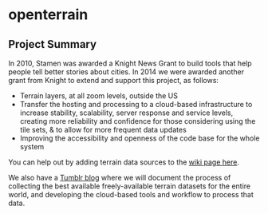 # openterrain

## Project Summary

In 2010, Stamen was awarded a Knight News Grant to build tools that help people tell better stories about cities. In 2014 we were awarded another grant from Knight to extend and support this project, as follows:

 * Terrain layers, at all zoom levels, outside the US
 * Transfer the hosting and processing to a cloud-based infrastructure to increase stability, scalability, server response and service levels, creating more reliability and confidence for those considering using the tile sets, & to allow for more frequent data updates
 * Improving the accessibility and openness of the code base for the whole system

You can help out by adding terrain data sources to the [wiki page here](https://github.com/openterrain/openterrain/wiki/Terrain-Data).

We also have a [Tumblr blog](openterrain.tumblr.com) where we will document the process of collecting the best available freely-available terrain datasets for the entire world, and developing the cloud-based tools and workflow to process that data.
